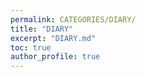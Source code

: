 ```yaml
---
permalink: CATEGORIES/DIARY/
title: "DIARY"
excerpt: "DIARY.md"
toc: true
author_profile: true
---
```

